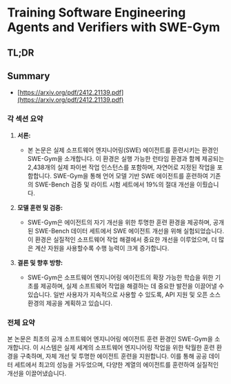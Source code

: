 # Training Software Engineering Agents and Verifiers with SWE-Gym
## TL;DR
## Summary
- [https://arxiv.org/pdf/2412.21139.pdf](https://arxiv.org/pdf/2412.21139.pdf)

### 각 섹션 요약

1. **서론:**
   - 본 논문은 실제 소프트웨어 엔지니어링(SWE) 에이전트를 훈련시키는 환경인 SWE-Gym을 소개합니다. 이 환경은 실행 가능한 런타임 환경과 함께 제공되는 2,438개의 실제 파이썬 작업 인스턴스를 포함하며, 자연어로 지정된 작업을 포함합니다. SWE-Gym을 통해 언어 모델 기반 SWE 에이전트를 훈련하여 기존의 SWE-Bench 검증 및 라이트 시험 세트에서 19%의 절대 개선을 이뤘습니다.

2. **모델 훈련 및 검증:**
   - SWE-Gym은 에이전트의 자기 개선을 위한 투명한 훈련 환경을 제공하며, 공개된 SWE-Bench 데이터 세트에서 SWE 에이전트 개선을 위해 실험되었습니다. 이 환경은 실질적인 소프트웨어 작업 해결에서 중요한 개선을 이루었으며, 더 많은 계산 자원을 사용할수록 수행 능력이 크게 증가합니다.

3. **결론 및 향후 방향:**
   - SWE-Gym은 소프트웨어 엔지니어링 에이전트의 확장 가능한 학습을 위한 기초를 제공하며, 실제 소프트웨어 작업을 해결하는 데 중요한 발전을 이끌어낼 수 있습니다. 일반 사용자가 지속적으로 사용할 수 있도록, API 지원 및 오픈 소스 환경의 제공을 계획하고 있습니다.

### 전체 요약
본 논문은 최초의 공개 소프트웨어 엔지니어링 에이전트 훈련 환경인 SWE-Gym을 소개합니다. 이 시스템은 실제 세계의 소프트웨어 엔지니어링 작업을 위한 탁월한 훈련 환경을 구축하며, 자체 개선 및 투명한 에이전트 훈련을 지원합니다. 이를 통해 공공 데이터 세트에서 최고의 성능을 거두었으며, 다양한 계열의 에이전트를 훈련하여 실질적인 개선을 이끌어냈습니다.